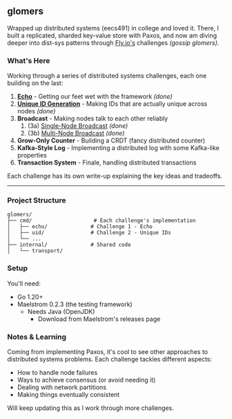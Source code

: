## glomers

 Wrapped up distributed systems (eecs491) in college and loved it. There, I built a replicated, sharded key-value store with Paxos, and now am diving deeper into dist-sys patterns through [Fly.io's](https://fly.io/dist-sys/) challenges _(gossip glomers)_.

### What's Here
Working through a series of distributed systems challenges, each one building on the last:

1. [**Echo**](/cmd/c1-echo/README.md) - Getting our feet wet with the framework _(done)_
2. [**Unique ID Generation**](/cmd/c2-uid/README.md) - Making IDs that are actually unique across nodes _(done)_
3. **Broadcast** - Making nodes talk to each other reliably
   1. (3a) [Single-Node Broadcast](/cmd/c3-broadcast/v1-single-node/README.md) _(done)_
   2. (3b) [Multi-Node Broadcast](/cmd/c3-broadcast/v2-multi-node/README.md) _(done)_
4. **Grow-Only Counter** - Building a CRDT (fancy distributed counter)
5. **Kafka-Style Log** - Implementing a distributed log with some Kafka-like properties
6. **Transaction System** - Finale, handling distributed transactions

Each challenge has its own write-up explaining the key ideas and tradeoffs.

---

### Project Structure
```
glomers/
├── cmd/                    # Each challenge's implementation
│   ├── echo/              # Challenge 1 - Echo
│   ├── uid/               # Challenge 2 - Unique IDs
│   └── ...             
├── internal/              # Shared code 
│   └── transport/      
```

### Setup

You'll need:
- Go 1.20+
- Maelstrom 0.2.3 (the testing framework)
  - Needs Java (OpenJDK)
    - Download from Maelstrom's releases page

### Notes & Learning
Coming from implementing Paxos, it's cool to see other approaches to distributed systems problems. Each challenge tackles different aspects:
- How to handle node failures
- Ways to achieve consensus (or avoid needing it)
- Dealing with network partitions
- Making things eventually consistent

Will keep updating this as I work through more challenges.